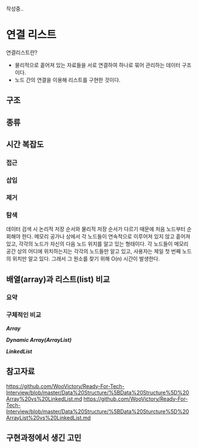 작성중..
# 연결 리스트
연결리스트란?
- 물리적으로 흩어져 있는 자료들을 서로 연결하여 하나로 묶어 관리하는 데이터 구조이다.
- 노드 간의 연결을 이용해 리스트를 구현한 것이다.

## 구조


## 종류

## 시간 복잡도
### 접근

### 삽입

### 제거

### 탐색
데이터 검색 시 논리적 저장 순서와 물리적 저장 순서가 다르기 때문에 처음 노드부터 순회해야 한다. 메모리 공가나 상에서 각 노드들이 연속적으로 이루어져 있지 않고 흩어져 있고, 각각의 노드가 자신의 다음 노드 위치를 알고 있는 형태이다.
각 노드들이 메모리 공간 상의 어디에 위치하는지는 각각의 노드들만 알고 있고, 사용자는 제일 첫 번째 노드의 위치만 알고 있다. 그래서 그 원소를 찾기 위해 O(n) 시간이 발생한다.


## 배열(array)과 리스트(list) 비교
### 요약

### 구체적인 비교

***Array***

***Dynamic Array(ArrayList)***

***LinkedList***

## 참고자료
https://github.com/WooVictory/Ready-For-Tech-Interview/blob/master/Data%20Structure/%5BData%20Structure%5D%20Array%20vs%20LinkedList.md
https://github.com/WooVictory/Ready-For-Tech-Interview/blob/master/Data%20Structure/%5BData%20Sturcture%5D%20ArrayList%20vs%20LinkedList.md

## 구현과정에서 생긴 고민
